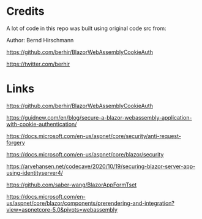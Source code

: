 
# Credits

A lot of code in this repo was built using original code src from: 

Author: Bernd Hirschmann

https://github.com/berhir/BlazorWebAssemblyCookieAuth

https://twitter.com/berhir

# Links

https://github.com/berhir/BlazorWebAssemblyCookieAuth

https://guidnew.com/en/blog/secure-a-blazor-webassembly-application-with-cookie-authentication/

https://docs.microsoft.com/en-us/aspnet/core/security/anti-request-forgery

https://docs.microsoft.com/en-us/aspnet/core/blazor/security

https://arvehansen.net/codecave/2020/10/19/securing-blazor-server-app-using-identityserver4/

https://github.com/saber-wang/BlazorAppFormTset

https://docs.microsoft.com/en-us/aspnet/core/blazor/components/prerendering-and-integration?view=aspnetcore-5.0&pivots=webassembly